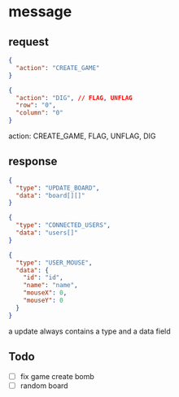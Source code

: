 # message

## request

```json
{
  "action": "CREATE_GAME"
}
```

```json
{
  "action": "DIG", // FLAG, UNFLAG
  "row": "0",
  "column": "0"
}
```

action: CREATE_GAME, FLAG, UNFLAG, DIG

## response

```json
{
  "type": "UPDATE_BOARD",
  "data": "board[][]"
}

{
  "type": "CONNECTED_USERS",
  "data": "users[]"
}

{
  "type": "USER_MOUSE",
  "data": {
    "id": "id",
    "name": "name",
    "mouseX": 0,
    "mouseY": 0
  }
}
```

a update always contains a type and a data field

## Todo

- [ ] fix game create bomb
- [ ] random board
